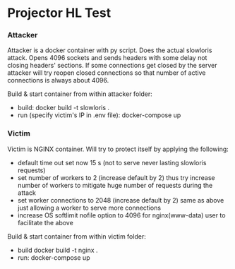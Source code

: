 
# Projector HL Test

### Attacker
  Attacker is a docker container with py script. Does the actual slowloris attack.
  Opens 4096 sockets and sends headers with some delay not closing headers' sections.
  If some connections get closed by the server attacker will try reopen closed connections
  so that number of active connections is always about 4096.
  
  Build & start container from within attacker folder:
  * build:
  docker build -t slowloris .
  * run (specify victim's IP in .env file): docker-compose up
  
### Victim
  Victim is NGINX container. Will try to protect itself by applying the following:
  * default time out set now 15 s (not to serve never lasting slowloris requests)
  * set number of workers to 2 (increase default by 2) thus try increase number of workers to mitigate huge number of requests during the attack
  * set worker connections to 2048 (increase default by 2) same as above just allowing a worker to serve more connections
  * increase OS softlimit nofile option to 4096 for nginx(www-data) user to facilitate the above 
  
  Build & start container from within victim folder:
  * build docker build -t nginx .
  * run: docker-compose up
  
